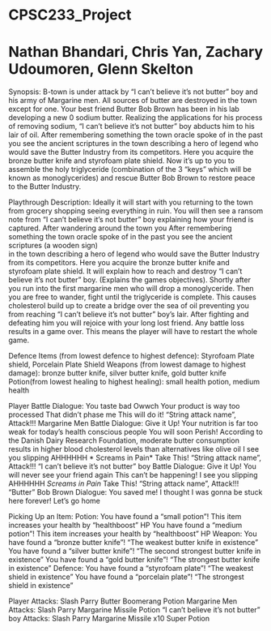 # CPSC233_Project
# Nathan Bhandari, Chris Yan, Zachary Udoumoren, Glenn Skelton

Synopsis: B-town is under attack by “I can’t believe it’s not butter” boy and
his army of Margarine men. All sources of butter are destroyed in the town
except for one. Your best friend Butter Bob Brown has been in his lab developing
a new 0 sodium butter. Realizing the applications for his process of removing
sodium, “I can’t believe it’s not butter” boy abducts him to his lair of oil.
After remembering something the town oracle spoke of in the past you see the
ancient scriptures in the town describing a hero of legend who would save the
Butter Industry from its competitors. Here you acquire the bronze butter knife
and styrofoam plate shield.  Now it’s up to you to assemble the holy
triglyceride (combination of the 3 “keys” which will be known as monoglycerides)
and rescue Butter Bob Brown to restore peace to the Butter Industry.

Playthrough Description: Ideally it will start with you returning to the town
from grocery shopping seeing everything in ruin. You will then see a ransom note
from “I can’t believe it’s not butter” boy explaining how your friend is
captured. After wandering around the town you After remembering something the
town oracle spoke of in the past you see the ancient scriptures (a wooden sign)  
in the town describing a hero of legend who would save the Butter Industry from
its competitors. Here you acquire the bronze butter knife and styrofoam plate
shield. It will explain how to reach and destroy “I can’t believe it’s not
butter” boy. (Explains the games objectives).  Shortly after you run into the
first margarine men who will drop a monoglyceride. Then you are free to wander,
fight until the triglyceride is complete. This causes cholesterol build up to
create a bridge over the sea of oil preventing you from reaching “I can’t
believe it’s not butter” boy’s lair. After fighting and defeating him you will
rejoice with your long lost friend. Any battle loss results in a game over. This
means the player will have to restart the whole game.


Defence Items (from lowest defence to highest defence): Styrofoam Plate shield,
    Porcelain Plate Shield
Weapons (from lowest damage to highest damage): bronze butter knife, silver
    butter knife, gold butter knife
Potion(from lowest healing to highest healing): small health potion, medium
    health

Player Battle Dialogue:
    You taste bad
    Owwch
    Your product is way too processed
    That didn’t phase me
    This will do it! “String attack name”, Attack!!!
Margarine Men Battle Dialogue:
    Give it Up! Your nutrition is far too weak for today’s health conscious people
    You will soon Perish! According to the Danish Dairy Research Foundation, moderate butter consumption results in higher blood cholesterol levels than alternatives like olive oil
    I see you slipping
    AHHHHHH * Screams in Pain*
    Take This! “String attack name”, Attack!!!
“I can’t believe it’s not butter” boy  Battle Dialogue:
    Give it Up! You will never see your friend again
    This can’t be happening!
    I see you slipping
    AHHHHHH *Screams in Pain*
    Take This! “String attack name”, Attack!!!
“Butter” Bob Brown Dialogue:
    You saved me!
    I thought I was gonna be stuck here forever!
    Let’s go home

Picking Up an Item:
    Potion:
        You have found a “small potion”! This item increases your health by
            “healthboost” HP
        You have found a “medium potion”! This item increases your health by
            “healthboost” HP
    Weapon:
        You have found a “bronze butter knife”! “The weakest butter knife in
            existence”
        You have found a “silver butter knife”! “The second strongest butter
            knife in existence”
        You have found a “gold butter knife”! “The strongest butter knife in
            existence”
    Defence:
        You have found a “styrofoam plate”! “The weakest shield in existence”
        You have found a “porcelain plate”! “The strongest shield in existence”

Player Attacks:
    Slash
    Parry
    Butter Boomerang
    Potion
Margarine Men Attacks:
    Slash
    Parry
    Margarine Missile
    Potion
“I can’t believe it’s not butter” boy  Attacks:
    Slash
    Parry
    Margarine Missile x10
    Super Potion
